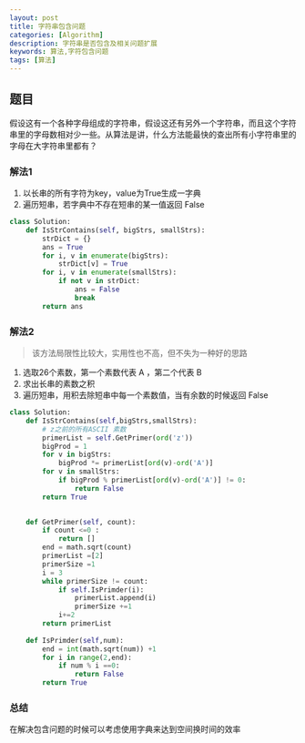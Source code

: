 ```yaml
---
layout: post
title: 字符串包含问题
categories: [Algorithm]
description: 字符串是否包含及相关问题扩展
keywords: 算法,字符包含问题
tags: [算法]
---
```


## 题目
假设这有一个各种字母组成的字符串，假设这还有另外一个字符串，而且这个字符串里的字母数相对少一些。从算法是讲，什么方法能最快的查出所有小字符串里的字母在大字符串里都有？

### 解法1

1. 以长串的所有字符为key，value为True生成一字典
1. 遍历短串，若字典中不存在短串的某一值返回 False

```python
class Solution:
    def IsStrContains(self, bigStrs, smallStrs):
        strDict = {}
        ans = True
        for i, v in enumerate(bigStrs):
            strDict[v] = True
        for i, v in enumerate(smallStrs):
            if not v in strDict:
                ans = False
                break
        return ans
```

### 解法2
> 该方法局限性比较大，实用性也不高，但不失为一种好的思路

1. 选取26个素数，第一个素数代表 A ，第二个代表 B 
1. 求出长串的素数之积
1. 遍历短串，用积去除短串中每一个素数值，当有余数的时候返回 False

```python
class Solution:
    def IsStrContains(self,bigStrs,smallStrs):
        # z之前的所有ASCII 素数
        primerList = self.GetPrimer(ord('z'))
        bigProd = 1
        for v in bigStrs:
            bigProd *= primerList[ord(v)-ord('A')]
        for v in smallStrs:
            if bigProd % primerList[ord(v)-ord('A')] != 0:
                return False
        return True
            

    def GetPrimer(self, count):
        if count <=0 :
            return []
        end = math.sqrt(count)
        primerList =[2]
        primerSize =1
        i = 3
        while primerSize != count:
            if self.IsPrimder(i):
                primerList.append(i)
                primerSize +=1
            i+=2
        return primerList
    
    def IsPrimder(self,num):
        end = int(math.sqrt(num)) +1
        for i in range(2,end):
            if num % i ==0:
                return False
        return True

```

### 总结
在解决包含问题的时候可以考虑使用字典来达到空间换时间的效率
